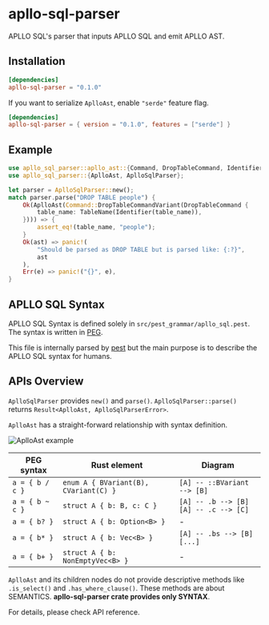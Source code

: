 # apllo-sql-parser

APLLO SQL's parser that inputs APLLO SQL and emit APLLO AST.

## Installation

```toml
[dependencies]
apllo-sql-parser = "0.1.0"
```

If you want to serialize `AplloAst`, enable `"serde"` feature flag.

```toml
[dependencies]
apllo-sql-parser = { version = "0.1.0", features = ["serde"] }
```

## Example

```rust
use apllo_sql_parser::apllo_ast::{Command, DropTableCommand, Identifier, TableName};
use apllo_sql_parser::{AplloAst, AplloSqlParser};

let parser = AplloSqlParser::new();
match parser.parse("DROP TABLE people") {
    Ok(AplloAst(Command::DropTableCommandVariant(DropTableCommand {
        table_name: TableName(Identifier(table_name)),
    }))) => {
        assert_eq!(table_name, "people");
    }
    Ok(ast) => panic!(
        "Should be parsed as DROP TABLE but is parsed like: {:?}",
        ast
    ),
    Err(e) => panic!("{}", e),
}
```

## APLLO SQL Syntax

APLLO SQL Syntax is defined solely in `src/pest_grammar/apllo_sql.pest`.
The syntax is written in [PEG](https://en.wikipedia.org/wiki/Parsing_expression_grammar).

This file is internally parsed by [pest](https://github.com/pest-parser/pest)
but the main purpose is to describe the APLLO SQL syntax for humans.

## APIs Overview

`AplloSqlParser` provides `new()` and `parse()`.
`AplloSqlParser::parse()` returns `Result<AplloAst, AplloSqlParserError>`.

`AplloAst` has a straight-forward relationship with syntax definition.

![AplloAst example](https://user-images.githubusercontent.com/498788/81028439-5f2cf880-8ebc-11ea-8554-deb884438779.png)

| PEG syntax      | Rust element                          | Diagram                                    |
| --------------- | ------------------------------------- | ------------------------------------------ |
| `a = { b / c }` | `enum A { BVariant(B), CVariant(C) }` | `[A] -- ::BVariant --> [B]`                |
| `a = { b ~ c }` | `struct A { b: B, c: C }`             | `[A] -- .b --> [B]`<br>`[A] -- .c --> [C]` |
| `a = { b? }`    | `struct A { b: Option<B> }`           | -                                          |
| `a = { b* }`    | `struct A { b: Vec<B> }`              | `[A] -- .bs --> [B][...]`                  |
| `a = { b+ }`    | `struct A { b: NonEmptyVec<B> }`      | -                                          |

`AplloAst` and its children nodes do not provide descriptive methods like `.is_select()` and `.has_where_clause()`.
These methods are about SEMANTICS. **apllo-sql-parser crate provides only SYNTAX**.

For details, please check API reference.
